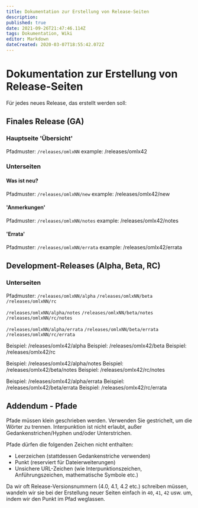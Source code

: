 ```yaml
---
title: Dokumentation zur Erstellung von Release-Seiten
description: 
published: true
date: 2021-09-26T21:47:46.114Z
tags: Dokumentation, Wiki
editor: Markdown
dateCreated: 2020-03-07T18:55:42.072Z
---
```


# Dokumentation zur Erstellung von Release-Seiten

Für jedes neues Release, das erstellt werden soll:

## Finales Release (GA)

### Hauptseite 'Übersicht'

Pfadmuster:
`/releases/omlxNN`
example: /releases/omlx42

### Unterseiten
#### Was ist neu?
Pfadmuster:
`/releases/omlxNN/new`
example: /releases/omlx42/new

#### 'Anmerkungen'
Pfadmuster:
`/releases/omlxNN/notes`
example: /releases/omlx42/notes

#### 'Errata' 
Pfadmuster:
`/releases/omlxNN/errata`
example: /releases/omlx42/errata

## Development-Releases (Alpha, Beta, RC)

### Unterseiten
Pfadmuster:
`/releases/omlxNN/alpha`
`/releases/omlxNN/beta`
`/releases/omlxNN/rc`

`/releases/omlxNN/alpha/notes`
`/releases/omlxNN/beta/notes`
`/releases/omlxNN/rc/notes`

`/releases/omlxNN/alpha/errata`
`/releases/omlxNN/beta/errata`
`/releases/omlxNN/rc/errata`

Beispiel: /releases/omlx42/alpha
Beispiel: /releases/omlx42/beta
Beispiel: /releases/omlx42/rc

Beispiel: /releases/omlx42/alpha/notes
Beispiel: /releases/omlx42/beta/notes
Beispiel: /releases/omlx42/rc/notes

Beispiel: /releases/omlx42/alpha/errata
Beispiel: /releases/omlx42/beta/errata
Beispiel: /releases/omlx42/rc/errata

## Addendum - Pfade
Pfade müssen klein geschrieben werden. Verwenden Sie gestrichelt, um die Wörter zu trennen.
Interpunktion ist nicht erlaubt, außer Gedankenstrichen/Hyphen und/oder Unterstrichen.

Pfade dürfen die folgenden Zeichen nicht enthalten:
- Leerzeichen (stattdessen Gedankenstriche verwenden)
- Punkt (reserviert für Dateierweiterungen)
- Unsichere URL-Zeichen (wie Interpunktionszeichen, Anführungszeichen, mathematische Symbole etc.)

Da wir oft Release-Versionsnummern (4.0, 4.1, 4.2 etc.) schreiben müssen, wandeln wir sie bei der Erstellung neuer Seiten einfach in `40`, `41`, `42` usw. um, indem wir den Punkt im Pfad weglassen.

